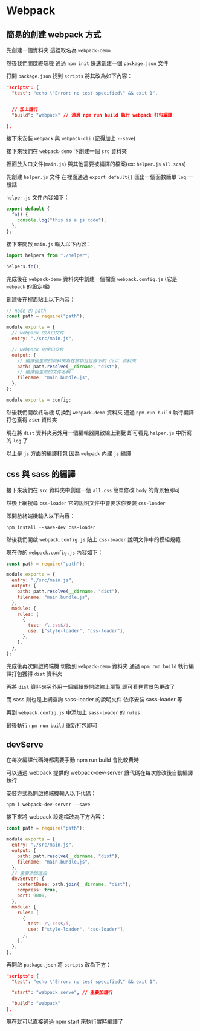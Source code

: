 # Webpack

## 簡易的創建 webpack 方式

先創建一個資料夾 這裡取名為 `webpack-demo`

然後我們開啟終端機 通過 `npm init` 快速創建一個 `package.json` 文件

打開 `package.json` 找到 `scripts` 將其改為如下內容：

```json
"scripts": {
  "test": "echo \"Error: no test specified\" && exit 1",


  // 加上這行
  "build": "webpack" // 通過 npm run build 執行 webpack 打包編譯

},
```

接下來安裝 `webpack` 與 `webpack-cli` (記得加上 `--save`)

接下來我們在 `webpack-demo` 下創建一個 `src` 資料夾

裡面放入口文件(`main.js`) 與其他需要被編譯的檔案(ex: `helper.js` `all.scss`)

先創建 `helper.js` 文件 在裡面通過 `export default{}` 匯出一個函數簡單 `log` 一段話

`helper.js` 文件內容如下：

```js
export default {
  fn() {
    console.log("this is a js code");
  },
};
```

接下來開啟 `main.js` 輸入以下內容：

```js
import helpers from "./helper";

helpers.fn();
```

完成後在 `webpack-demo` 資料夾中創建一個檔案 `webpack.config.js` (它是 `webpack` 的設定檔)

創建後在裡面貼上以下內容：

```js
// node 的 path
const path = require("path");

module.exports = {
  // webpack 的入口文件
  entry: "./src/main.js",

  // webpack 的出口文件
  output: {
    // 編譯後生成的資料夾為在該項目目錄下的 dist 資料夾
    path: path.resolve(__dirname, "dist"),
    // 編譯後生成的文件名稱
    filename: "main.bundle.js",
  },
};

module.exports = config;
```

然後我們開啟終端機 切換到 `webpack-demo` 資料夾 通過 `npm run build` 執行編譯打包獲得 `dist` 資料夾

現在將 `dist` 資料夾另外用一個編輯器開啟線上瀏覽 即可看見 `helper.js` 中所寫的 `log` 了

以上是 `js` 方面的編譯打包 因為 `webpack` 內建 `js` 編譯

## css 與 sass 的編譯

接下來我們在 `src` 資料夾中創建一個 `all.css` 簡單修改 `body` 的背景色即可

然後上網搜尋 `css-loader` 它的說明文件中會要求你安裝 `css-loader`

即開啟終端機輸入以下內容：

```sell
npm install --save-dev css-loader
```

然後我們開啟 `webpack.config.js` 貼上 `css-loader` 說明文件中的模組規範

現在你的 `webpack.config.js` 內容如下：

```js
const path = require("path");

module.exports = {
  entry: "./src/main.js",
  output: {
    path: path.resolve(__dirname, "dist"),
    filename: "main.bundle.js",
  },
  module: {
    rules: [
      {
        test: /\.css$/i,
        use: ["style-loader", "css-loader"],
      },
    ],
  },
};
```

完成後再次開啟終端機 切換到 `webpack-demo` 資料夾 通過 `npm run build` 執行編譯打包獲得 `dist` 資料夾

再將 `dist` 資料夾另外用一個編輯器開啟線上瀏覽 即可看見背景色更改了

而 sass 則也是上網查詢 sass-loader 的說明文件 依序安裝 sass-loader 等

再到 `webpack.config.js` 中添加上 `sass-loader` 的 `rules`

最後執行 `npm run build` 重新打包即可

## devServe

在每次編譯代碼時都需要手動 npm run build 會比較費時

可以通過 webpack 提供的 webpack-dev-server 讓代碼在每次修改後自動編譯執行

安裝方式為開啟終端機輸入以下代碼：

```shell
npm i webpack-dev-server --save
```

接下來將 webpack 設定檔改為下方內容：

```js
const path = require("path");

module.exports = {
  entry: "./src/main.js",
  output: {
    path: path.resolve(__dirname, "dist"),
    filename: "main.bundle.js",
  },
  // 主要添加這段
  devServer: {
    contentBase: path.join(__dirname, "dist"),
    compress: true,
    port: 9000,
  },
  module: {
    rules: [
      {
        test: /\.css$/i,
        use: ["style-loader", "css-loader"],
      },
    ],
  },
};
```

再開啟 `package.json` 將 `scripts` 改為下方：

```json
"scripts": {
  "test": "echo \"Error: no test specified\" && exit 1",

  "start": "webpack serve", // 主要加這行

  "build": "webpack"
},
```

現在就可以直接通過 npm start 來執行實時編譯了
